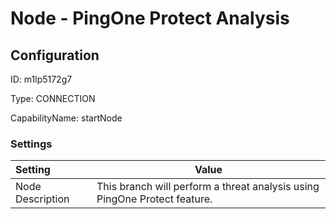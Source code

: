 # Node - PingOne Protect Analysis
## Configuration
ID:  m1lp5172g7

Type: CONNECTION 

CapabilityName: startNode

### Settings
| Setting | Value  |
| :------------------------ | ---------------------------------------- |
| Node Description | This branch will perform a threat analysis using PingOne Protect feature. | 





